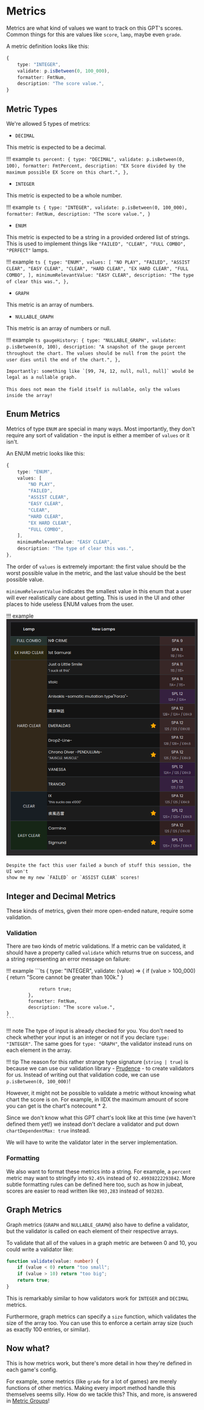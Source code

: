 # Metrics

Metrics are what kind of values we want to track on this GPT's scores. Common things for this are values like `score`, `lamp`, maybe even `grade`.

A metric definition looks like this:

```ts
{
	type: "INTEGER",
	validate: p.isBetween(0, 100_000),
	formatter: FmtNum,
	description: "The score value.",
}
```

## Metric Types

We're allowed 5 types of metrics:

- `DECIMAL`

This metric is expected to be a decimal.

!!! example
	```ts
	percent: {
		type: "DECIMAL",
		validate: p.isBetween(0, 100),
		formatter: FmtPercent,
		description: "EX Score divided by the maximum possible EX Score on this chart.",
	},
	```

- `INTEGER`

This metric is expected to be a whole number.

!!! example
	```ts
	{
		type: "INTEGER",
		validate: p.isBetween(0, 100_000),
		formatter: FmtNum,
		description: "The score value.",
	}
	```

- `ENUM`

This metric is expected to be a string in a provided ordered list of strings. This is used to implement things like `"FAILED", "CLEAR", "FULL COMBO", "PERFECT"` lamps.

!!! example
	```ts
	{
		type: "ENUM",
		values: [
			"NO PLAY",
			"FAILED",
			"ASSIST CLEAR",
			"EASY CLEAR",
			"CLEAR",
			"HARD CLEAR",
			"EX HARD CLEAR",
			"FULL COMBO",
		],
		minimumRelevantValue: "EASY CLEAR",
		description: "The type of clear this was.",
	},
	```


- `GRAPH`

This metric is an array of numbers.

- `NULLABLE_GRAPH`

This metric is an array of numbers or null.

!!! example
	```ts
		gaugeHistory: {
			type: "NULLABLE_GRAPH",
			validate: p.isBetween(0, 100),
			description:
				"A snapshot of the gauge percent throughout the chart. The values should be null from the point the user dies until the end of the chart.",
		},
	```

	Importantly: something like `[99, 74, 12, null, null, null]` would be legal as a nullable graph.

	This does not mean the field itself is nullable, only the values inside the array!

## Enum Metrics

Metrics of type `ENUM` are special in many ways. Most importantly, they don't require
any sort of validation - the input is either a member of `values` or it isn't.

An ENUM metric looks like this: 
```ts
{
	type: "ENUM",
	values: [
		"NO PLAY",
		"FAILED",
		"ASSIST CLEAR",
		"EASY CLEAR",
		"CLEAR",
		"HARD CLEAR",
		"EX HARD CLEAR",
		"FULL COMBO",
	],
	minimumRelevantValue: "EASY CLEAR",
	description: "The type of clear this was.",
},
```

The order of `values` is extremely important: the first value should be the worst possible value in the metric, and the last value should be the best possible value.

`minimumRelevantValue` indicates the smallest value in this enum that a user will
ever realistically care about getting. This is used in the UI and other places to
hide useless ENUM values from the user.

!!! example
	![](../../images/min-relevant-value.png)

	Despite the fact this user failed a bunch of stuff this session, the UI won't
	show me my new `FAILED` or `ASSIST CLEAR` scores!

## Integer and Decimal Metrics

These kinds of metrics, given their more open-ended nature, require some validation.

### Validation

There are two kinds of metric validations. If a metric can be validated, it should have
a property called `validate` which returns true on success, and a string representing
an error message on failure:

!!! example
	```ts
	{
			type: "INTEGER",
			validate: (value) => {
				if (value > 100_000) { return "Score cannot be greater than 100k." }

				return true;
			},
			formatter: FmtNum,
			description: "The score value.",
	}
	```

!!! note
	The type of input is already checked for you. You don't need to check whether your
	input is an integer or not if you declare `type: "INTEGER"`. The same goes for
	`type: "GRAPH"`, the validator instead runs on each element in the array.

!!! tip
	The reason for this rather strange type signature (`string | true`) is because we
	can use our validation library - [Prudence](https://github.com/zkrising/Prudence) - to create validators for us. Instead
	of writing out that validation code, we can use `p.isBetween(0, 100_000)`!

However, it might not be possible to validate a metric without knowing what chart
the score is on. For example, in IIDX the maximum amount of score you can get is
the chart's notecount * 2.

Since we don't know what this GPT chart's look like at this time (we haven't defined them yet!)
we instead don't declare a validator and put down `chartDependentMax: true` instead.

We will have to write the validator later in the server implementation.

### Formatting

We also want to format these metrics into a string. For example, a `percent` metric may want to stringify into `92.45%` instead of `92.49938222293842`.
More subtle formatting rules can be defined here too, such as how in jubeat, scores are
easier to read written like `903,283` instead of `903283`.

## Graph Metrics

Graph metrics (`GRAPH` and `NULLABLE_GRAPH`) also have to define a validator, but the validator is called on each element of their respective arrays.

To validate that all of the values in a graph metric are between 0 and 10, you could
write a validator like:
```ts
function validate(value: number) {
	if (value < 0) return "too small";
	if (value > 10) return "too big";
	return true;
}
```

This is remarkably similar to how validators work for `INTEGER` and `DECIMAL` metrics.

Furthermore, graph metrics can specify a `size` function, which validates the size of
the array too. You can use this to enforce a certain array size (such as exactly 100 entries, or similar).

## Now what?

This is how metrics work, but there's more detail in how they're defined in each game's config.

For example, some metrics (like `grade` for a lot of games) are merely functions of other metrics. Making every import method handle this themselves seems silly. How do we tackle this? This, and more, is answered in [Metric Groups](./metric-groups.md)!
